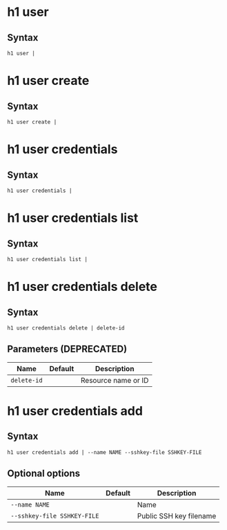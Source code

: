 # h1 user

## Syntax

```h1 user | ```

# h1 user create

## Syntax

```h1 user create | ```

# h1 user credentials

## Syntax

```h1 user credentials | ```

# h1 user credentials list

## Syntax

```h1 user credentials list | ```

# h1 user credentials delete

## Syntax

```h1 user credentials delete | delete-id```

## Parameters (DEPRECATED)

| Name | Default | Description | 
| ---- | ------- | ----------- |
| ```delete-id``` |  | Resource name or ID |

# h1 user credentials add

## Syntax

```h1 user credentials add | --name NAME --sshkey-file SSHKEY-FILE```

## Optional options

| Name | Default | Description | 
| ---- | ------- | ----------- |
| ```--name NAME``` |  | Name |
| ```--sshkey-file SSHKEY-FILE``` |  | Public SSH key filename |

